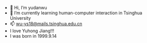 - 👋 Hi, I’m yudanwu
- 🌱 I’m currently learning human-computer interaction in Tsinghua University
- 📫 wu-ys18@mails.tsinghua.edu.cn
- I love Yuhong Jiang!!!
- I was born in 1999.9.14